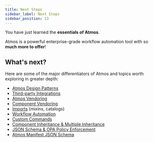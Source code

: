 ```yaml
---
title: Next Steps
sidebar_label: Next Steps
sidebar_position: 13
---
```


You have just learned the **essentials of Atmos**.

Atmos is a powerful enterprise-grade workflow automation tool with so **much more to offer**!

## What's next?

Here are some of the major differentiators of Atmos and topics worth exploring in greater depth:

* [Atmos Design Patterns](/design-patterns)
* [Third-party Integrations](/integrations)
* [Atmos Vendoring](/vendoring/vendor)
* [Component Vendoring](/vendoring/component-manifest)
* [Imports](/stacks/imports) (mixins, catalogs)
* [Workflow Automation](/workflows)
* [Custom Commands](/core-concepts/custom-commands)
* [Component Inheritance & Multiple Inheritance](/stacks/inheritance)
* [JSON Schema & OPA Policy Enforcement](/validation/validating)
* [Atmos Manifest JSON Schema](/cli/schemas)
